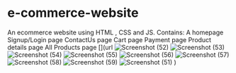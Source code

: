 # e-commerce-website
An ecommerce website using HTML , CSS and JS.
Contains:
A homepage
Signup/Login page
ContactUs page
Cart page
Payment page
Product details page
All Products page
[](url
![Screenshot (52)](https://user-images.githubusercontent.com/48983461/152019738-4d0ccf1e-9d26-4507-bce0-22f7e0261890.png)
![Screenshot (53)](https://user-images.githubusercontent.com/48983461/152019745-48ae98ff-bb15-4197-b78f-3c5d647d2f09.png)
![Screenshot (54)](https://user-images.githubusercontent.com/48983461/152019747-393ff867-6a8b-4fc7-a2a1-63f25290eee0.png)
![Screenshot (55)](https://user-images.githubusercontent.com/48983461/152019750-6eedf450-ad36-4c78-890a-46485399ba58.png)
![Screenshot (56)](https://user-images.githubusercontent.com/48983461/152019756-4a9d2947-4076-4af2-9a24-afd6f482231a.png)
![Screenshot (57)](https://user-images.githubusercontent.com/48983461/152019759-53b78564-7ceb-4de1-8226-cdf47ce6e9ea.png)
![Screenshot (58)](https://user-images.githubusercontent.com/48983461/152019762-5bda8c53-c183-4ab8-9bbe-95415c1f5282.png)
![Screenshot (59)](https://user-images.githubusercontent.com/48983461/152019765-ad2e8467-0aaf-41b1-b427-f930571963d7.png)
![Screenshot (51)](https://user-images.githubusercontent.com/48983461/152019769-3398a45c-a19a-4801-ac15-edadebe24cc0.png)
)
